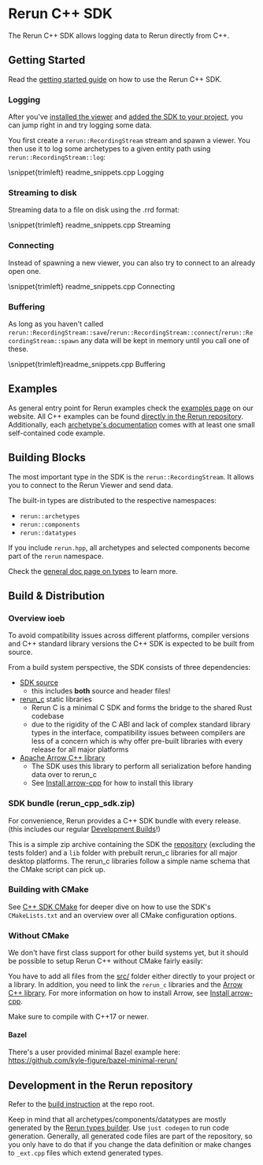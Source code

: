 # Rerun C++ SDK

The Rerun C++ SDK allows logging data to Rerun directly from C++.

## Getting Started

Read the [getting started guide](https://www.rerun.io/docs/getting-started/cpp) on how to use the Rerun C++ SDK.

### Logging

After you've [installed the viewer](https://www.rerun.io/docs/getting-started/installing-viewer) and [added the SDK to your project](https://www.rerun.io/docs/reference/cpp-sdk-cmake), you can jump right in and try logging some data.

You first create a `rerun::RecordingStream` stream and spawn a viewer. You then use it to log some archetypes to a given entity path using `rerun::RecordingStream::log`:

\snippet{trimleft} readme_snippets.cpp Logging

### Streaming to disk

Streaming data to a file on disk using the .rrd format:

\snippet{trimleft} readme_snippets.cpp Streaming

### Connecting

Instead of spawning a new viewer, you can also try to connect to an already open one.

\snippet{trimleft} readme_snippets.cpp Connecting

### Buffering

As long as you haven't called `rerun::RecordingStream::save`/`rerun::RecordingStream::connect`/`rerun::RecordingStream::spawn`
any data will be kept in memory until you call one of these.

\snippet{trimleft}readme_snippets.cpp Buffering


## Examples

As general entry point for Rerun examples check the [examples page](https://www.rerun.io/examples) on our website.
All C++ examples can be found [directly in the Rerun repository](https://github.com/rerun-io/rerun/tree/latest/examples/cpp).
Additionally, each [archetype's documentation](https://www.rerun.io/docs/reference/types) comes with at least one small self-contained code example.


## Building Blocks

The most important type in the SDK is the `rerun::RecordingStream`.
It allows you to connect to the Rerun Viewer and send data.

The built-in types are distributed to the respective namespaces:
* `rerun::archetypes`
* `rerun::components`
* `rerun::datatypes`

If you include `rerun.hpp`, all archetypes and selected components become part of the `rerun` namespace.

Check the [general doc page on types](https://www.rerun.io/docs/reference/types) to learn more.

## Build & Distribution

### Overview  ioeb 

To avoid compatibility issues across different platforms, compiler versions and C++ standard library versions
the C++ SDK is expected to be built from source.

From a build system perspective, the SDK consists of three dependencies:

* [SDK source](https://github.com/rerun-io/rerun/tree/latest/rerun_cpp/src/)
  * this includes **both** source and header files!
* [rerun_c](https://github.com/rerun-io/rerun/tree/latest/crates/rerun_c/) static libraries
  * Rerun C is a minimal C SDK and forms the bridge to the shared Rust codebase
  * due to the rigidity of the C ABI and lack of complex standard library types in the interface,
    compatibility issues between compilers are less of a concern
    which is why offer pre-built libraries with every release for all major platforms
* [Apache Arrow C++ library](https://arrow.apache.org/docs/cpp/index.html)
  * The SDK uses this library to perform all serialization before handing data over to rerun_c
  * See [Install arrow-cpp](https://www.rerun.io/docs/howto/arrow-cpp-install) for how to install this library


### SDK bundle (rerun_cpp_sdk.zip)

For convenience, Rerun provides a C++ SDK bundle with every release.
(this includes our regular [Development Builds](https://github.com/rerun-io/rerun/releases/tag/prerelease)!)

This is a simple zip archive containing the SDK the [repository](https://github.com/rerun-io/rerun/tree/latest/rerun_cpp)
(excluding the tests folder) and a `lib` folder with prebuilt rerun_c libraries for all major desktop platforms.
The rerun_c libraries follow a simple name schema that the CMake script can pick up.


### Building with CMake

See [C++ SDK CMake](https://www.rerun.io/docs/reference/cpp-sdk-cmake) for deeper dive on
how to use the SDK's `CMakeLists.txt` and an overview over all CMake configuration options.

### Without CMake

We don't have first class support for other build systems yet,
but it should be possible to setup Rerun C++ without CMake fairly easily:

You have to add all files from the [src/](https://github.com/rerun-io/rerun/tree/latest/rerun_cpp/src/) folder
either directly to your project or a library.
In addition, you need to link the `rerun_c` libraries and the [Arrow C++ library](https://arrow.apache.org/docs/cpp/index.html).
For more information on how to install Arrow, see [Install arrow-cpp](https://www.rerun.io/docs/howto/arrow-cpp-install).

Make sure to compile with C++17 or newer.

#### Bazel

There's a user provided minimal Bazel example here: https://github.com/kyle-figure/bazel-minimal-rerun/


## Development in the Rerun repository

Refer to the [build instruction](https://github.com/rerun-io/rerun/tree/latest/BUILD.md) at the repo root.

Keep in mind that all archetypes/components/datatypes are mostly generated by the [Rerun types builder](https://github.com/rerun-io/rerun/tree/latest/crates/re_types_builder).
Use `just codegen` to run code generation. Generally, all generated code files are part of the repository,
so you only have to do that if you change the data definition or make changes to `_ext.cpp` files which
extend generated types.
